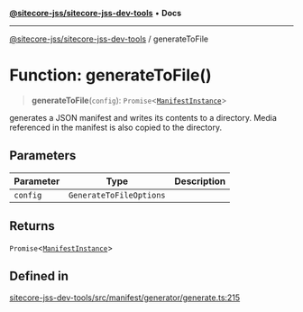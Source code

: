 [**@sitecore-jss/sitecore-jss-dev-tools**](../README.md) • **Docs**

***

[@sitecore-jss/sitecore-jss-dev-tools](../README.md) / generateToFile

# Function: generateToFile()

> **generateToFile**(`config`): `Promise`\<[`ManifestInstance`](../interfaces/ManifestInstance.md)\>

generates a JSON manifest and writes its contents to a directory. Media referenced in the manifest
is also copied to the directory.

## Parameters

| Parameter | Type | Description |
| ------ | ------ | ------ |
| `config` | `GenerateToFileOptions` |  |

## Returns

`Promise`\<[`ManifestInstance`](../interfaces/ManifestInstance.md)\>

## Defined in

[sitecore-jss-dev-tools/src/manifest/generator/generate.ts:215](https://github.com/Sitecore/jss/blob/e262abe22bc8a139a1918b5a0c59cdb2b7252133/packages/sitecore-jss-dev-tools/src/manifest/generator/generate.ts#L215)
